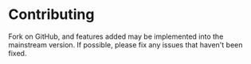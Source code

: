 # Contributing

Fork on GitHub, and features added may be implemented into the mainstream version. If possible, please fix any issues that haven't been fixed.
